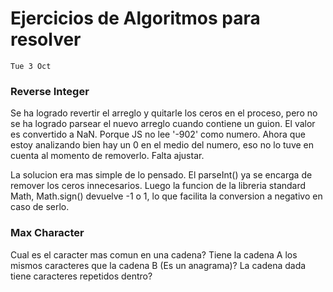 # Ejercicios de Algoritmos para resolver

`Tue 3 Oct`

### Reverse Integer

Se ha logrado revertir el arreglo y quitarle los ceros en el proceso, pero no se ha logrado parsear el nuevo arreglo cuando contiene un guion. El valor es convertido a NaN. Porque JS no lee '-902' como numero. Ahora que estoy analizando bien hay un 0 en el medio del numero, eso no lo tuve en cuenta al momento de removerlo. Falta ajustar.

La solucion era mas simple de lo pensado. El parseInt() ya se encarga de remover los ceros innecesarios. Luego la funcion de la libreria standard Math, Math.sign() devuelve -1 o 1, lo que facilita la conversion a negativo en caso de serlo.

### Max Character

Cual es el caracter mas comun en una cadena?
Tiene la cadena A los mismos caracteres que la cadena B (Es un anagrama)?
La cadena dada tiene caracteres repetidos dentro?
